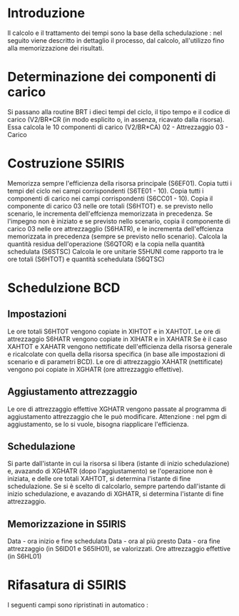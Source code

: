 # Introduzione
Il calcolo e il trattamento dei tempi sono la base della schedulazione :  nel seguito viene descritto in dettaglio il processo, dal calcolo, all'utilizzo fino alla memorizzazione dei risultati.

# Determinazione dei componenti di carico
Si passano alla routine BRT i dieci tempi del ciclo, il tipo tempo e il codice di carico (V2/BR\*CR (in modo esplicito o, in assenza, ricavato dalla risorsa).
Essa calcola le 10 componenti di carico (V2/BR\*CA)
02 - Attrezzaggio
03 - Carico

# Costruzione S5IRIS
Memorizza sempre l'efficienza della risorsa principale (S6EF01).
Copia tutti i tempi del ciclo nei campi corrispondenti (S6TE01 - 10).
Copia tutti i componenti di carico nei campi corrispondenti  (S6CC01 - 10).
Copia il componente di carico 03 nelle ore totali (S6HTOT) e. se previsto nello scenario, le incrementa dell'effcienza memorizzata in precedenza.
Se l'impegno non è iniziato e se previsto nello scenario, copia il componente di carico 03 nelle ore attrezzagglio (S6HATR), e le  incrementa dell'effcienza memorizzata in precedenza (sempre se previsto nello scenario).
Calcola la quantità residua dell'operazione (S6QTOR) e la copia nella quantità schedulata (S6STSC)
Calcola le ore unitarie S5HUNI come rapporto tra le ore totali (S6HTOT) e quantità scehedulata  (S6QTSC)

# Schedulzione BCD
## Impostazioni
Le ore totali S6HTOT vengono copiate in XIHTOT e in XAHTOT.
Le ore di attrezzaggio S6HATR vengono copiate in XIHATR e in XAHATR
Se è il caso XAHTOT e XAHATR vengono nettificate dell'efficienza della risorsa generale e ricalcolate con quella della risorsa specifica (in base alle impostazioni di scenario e di parametri BCD).
Le ore di attrezzaggio XAHATR (nettificate)  vengono poi copiate in XGHATR (ore attrezzaggio effettive).

## Aggiustamento attrezzaggio
Le ore di attrezzaggio effettive XGHATR vengono passate al programma di aggiustamento attrezzaggio che le può modificare.
Attenzione :  nel pgm di aggiustamento, se lo si vuole, bisogna riapplicare l'efficienza.

## Schedulazione
Si parte dall'istante in cui la risorsa si libera (istante di inizio schedulazione) e, avazando di XGHATR (dopo l'aggiustamento) se l'operazione non è iniziata,  e delle ore totali XAHTOT, si determina l'istante di fine schedulazione.
Se si è scelto di calcolarlo, sempre partendo dall'istante di inizio schedulazione, e avazando di XGHATR, si determina l'istante di fine attrezzaggio.

## Memorizzazione in S5IRIS
Data - ora inizio e fine schedulata
Data - ora al più presto
Data - ora fine attrezzaggio (in S6ID01 e S65IH01), se valorizzati.
Ore attrezzaggio effettive (in S6HL01)

# Rifasatura di S5IRIS
I seguenti campi sono ripristinati in automatico : 
